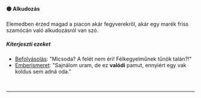 #### 🟡 Alkudozás

Elemedben érzed magad a piacon akár fegyverekről, akár egy marék friss szamócán való alkudozásról van szó.
##### Kiterjeszti ezeket

- [Befolyásolás](../kepzettsegek.vilagi/befolyasolas.md): "Micsoda? A felét nem éri! Félkegyelműnek tűnök talán?!"
- [Emberismeret](../kepzettsegek.vilagi/emberismeret.md): "Sajnálom uram, de ez **valódi** pamut, ennyiért egy vak koldus sem adná oda."

<br />

---
